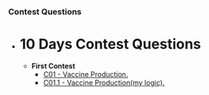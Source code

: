 ### Contest Questions

* # 10 Days Contest Questions #

    * **First Contest**
        * [ C01 - Vaccine Production.](https://github.com/HluciferS/Data-Structures-and-Algorithms/blob/master/CodeCheif/C01.cpp)
        * [ C01.1 - Vaccine Production(my logic).](https://github.com/HluciferS/Data-Structures-and-Algorithms/blob/master/CodeCheif/C01.1.cpp)